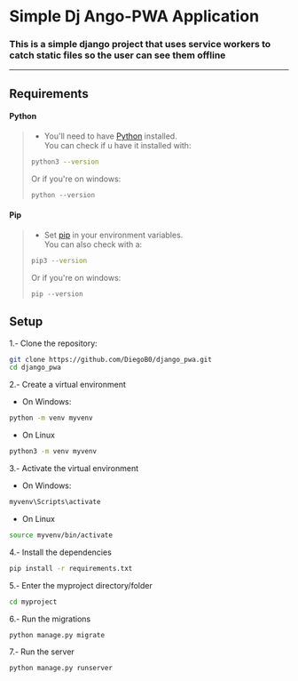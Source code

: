 
# Simple Dj Ango-PWA Application

### This is a simple django project that uses service workers to catch static files so the user can see them offline

***

## Requirements

#### Python

> - You'll need to have [Python](https://www.python.org/downloads/) installed. <br>
>    You can check if u have it installed with:
>
> ```bash
>python3 --version
> ```
>
> Or if you're on windows:
>
> ```powershell
>python --version
> ```
>

#### Pip

> - Set [pip](https://pypi.org/project/pip/) in your environment variables. <br>
>    You can also check with a:
>
> ```bash
>pip3 --version
> ```
> Or if you're on windows:
>
> ```powershell
>pip --version
> ```

## Setup

1.- Clone the repository:

```bash
git clone https://github.com/DiegoB0/django_pwa.git
cd django_pwa
```

2.- Create a virtual environment

  - On Windows:
```cmd
python -m venv myvenv
```

  - On Linux
```bash
python3 -m venv myvenv
```

3.- Activate the virtual environment

  - On Windows:
  ```cmd
myvenv\Scripts\activate
  ```

  - On Linux
  ```bash
source myvenv/bin/activate
  ```

4.- Install the dependencies

```bash
pip install -r requirements.txt
```

5.- Enter the myproject directory/folder


```bash
cd myproject
```

6.- Run the migrations

```bash
python manage.py migrate
```

7.- Run the server

```bash
python manage.py runserver
```

